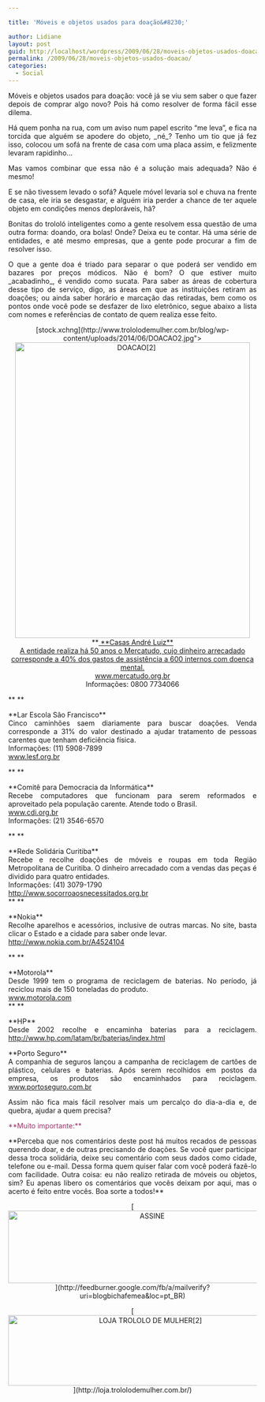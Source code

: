 ```yaml
---

title: 'Móveis e objetos usados para doação&#8230;'

author: Lidiane
layout: post
guid: http://localhost/wordpress/2009/06/28/moveis-objetos-usados-doacao/
permalink: /2009/06/28/moveis-objetos-usados-doacao/
categories:
  - Social
---
```

<p style="text-align: justify;">
  Móveis e objetos usados para doação: você já se viu sem saber o que fazer depois de comprar algo novo? Pois há como resolver de forma fácil esse dilema.
</p>

<p style="text-align: justify;">
  Há quem ponha na rua, com um aviso num papel escrito “me leva”, e fica na torcida que alguém se apodere do objeto, _né_? Tenho um tio que já fez isso, colocou um sofá na frente de casa com uma placa assim, e felizmente levaram rapidinho…
</p>

<p style="text-align: justify;">
  Mas vamos combinar que essa não é a solução mais adequada? Não é mesmo!
</p>

<p style="text-align: justify;">
  E se não tivessem levado o sofá? Aquele móvel levaria sol e chuva na frente de casa, ele iria se desgastar, e alguém iria perder a chance de ter aquele objeto em condições menos deploráveis, hã?
</p>

<p style="text-align: justify;">
  Bonitas do trololó inteligentes como a gente resolvem essa questão de uma outra forma: doando, ora bolas! Onde? Deixa eu te contar. Há uma série de entidades, e até mesmo empresas, que a gente pode procurar a fim de resolver isso.
</p>

<p style="text-align: justify;">
  O que a gente doa é triado para separar o que poderá ser vendido em bazares por preços módicos. Não é bom? O que estiver muito _acabadinho_, é vendido como sucata. Para saber as áreas de cobertura desse tipo de serviço, digo, as áreas em que as instituições retiram as doações; ou ainda saber horário e marcação das retiradas, bem como os pontos onde você pode se desfazer de lixo eletrônico, segue abaixo a lista com nomes e referências de contato de quem realiza esse feito.
</p>

<p align="center">
  [stock.xchng](http://www.trololodemulher.com.br/blog/wp-content/uploads/2014/06/DOACAO2.jpg"><img class="alignnone size-full wp-image-10078" src="http://www.trololodemulher.com.br/blog/wp-content/uploads/2014/06/DOACAO2.jpg" alt="DOACAO[2]" width="476" height="600" /></a><br /> **<a href="http://www.sxc.hu/) **
</p>

<p style="text-align: justify;">
  **Casas André Luiz**<br /> A entidade realiza há 50 anos o Mercatudo, cujo dinheiro arrecadado corresponde a 40% dos gastos de assistência a 600 internos com doença mental.<br /> <a href="http://www.mercatudo.org.br">www.mercatudo.org.br</a><br /> Informações: 0800 7734066
</p>

<p style="text-align: justify;">
  ** **
</p>

<p style="text-align: justify;">
  **Lar Escola São Francisco**<br /> Cinco caminhões saem diariamente para buscar doações. Venda corresponde a 31% do valor destinado a ajudar tratamento de pessoas carentes que tenham deficiência física.<br /> Informações: (11) 5908-7899<br /> <a href="http://www.lesf.org.br">www.lesf.org.br</a>
</p>

<p style="text-align: justify;">
  ** **
</p>

<p style="text-align: justify;">
  **Comitê para Democracia da Informática**<br /> Recebe computadores que funcionam para serem reformados e aproveitado pela população carente. Atende todo o Brasil.<br /> <a href="http://www.cdi.org.br">www.cdi.org.br</a><br /> Informações: (21) 3546-6570
</p>

** **

<p style="text-align: justify;">
  **Rede Solidária Curitiba**<br /> Recebe e recolhe doações de móveis e roupas em toda Região Metropolitana de Curitiba. O dinheiro arrecadado com a vendas das peças é dividido para quatro entidades.<br /> Informações: (41) 3079-1790<br /> <a href="http://www.socorroaosnecessitados.org.br">http://www.socorroaosnecessitados.org.br</a><br /> ** **
</p>

<p style="text-align: justify;">
  **Nokia**<br /> Recolhe aparelhos e acessórios, inclusive de outras marcas. No site, basta clicar o Estado e a cidade para saber onde levar.<br /> <a href="http://www.nokia.com.br/A4524104">http://www.nokia.com.br/A4524104</a>
</p>

<p style="text-align: justify;">
  ** **
</p>

<p style="text-align: justify;">
  **Motorola**<br /> Desde 1999 tem o programa de reciclagem de baterias. No período, já reciclou mais de 150 toneladas do produto.<br /> <a href="http://www.motorola.com">www.motorola.com</a><br /> ** **
</p>

<p style="text-align: justify;">
  **HP**<br /> Desde 2002 recolhe e encaminha baterias para a reciclagem. <a href="http://www.hp.com/latam/br/baterias/index.html">http://www.hp.com/latam/br/baterias/index.html</a>
</p>

<p style="text-align: justify;">
  **Porto Seguro**<br /> A companhia de seguros lançou a campanha de reciclagem de cartões de plástico, celulares e baterias. Após serem recolhidos em postos da empresa, os produtos são encaminhados para reciclagem. <a href="http://www.portoseguro.com.br">www.portoseguro.com.br</a>
</p>

<p style="text-align: justify;">
  Assim não fica mais fácil resolver mais um percalço do dia-a-dia e, de quebra, ajudar a quem precisa?
</p>

<p style="text-align: justify;">
  <span style="color: #993366;">**Muito importante:**</span>
</p>

<p style="text-align: justify;">
  **Perceba que nos comentários deste post há muitos recados de pessoas querendo doar, e de outras precisando de doações. Se você quer participar dessa troca solidária, deixe seu comentário com seus dados como cidade, telefone ou e-mail. Dessa forma quem quiser falar com você poderá fazê-lo com facilidade. Outra coisa: eu não realizo retirada de móveis ou objetos, sim? Eu apenas libero os comentários que vocês deixam por aqui, mas o acerto é feito entre vocês. Boa sorte a todos!**
</p>

<p align="center">
  [<img class="alignnone size-full wp-image-14011" src="http://www.trololodemulher.com.br/blog/wp-content/uploads/2017/08/ASSINE.jpg" alt="ASSINE" width="568" height="147" />](http://feedburner.google.com/fb/a/mailverify?uri=blogbichafemea&loc=pt_BR) 
</p>

<p align="center">
  [<img class="alignnone wp-image-14333 size-full" src="http://www.trololodemulher.com.br/blog/wp-content/uploads/2017/10/LOJA-TROLOLO-DE-MULHER2.png" alt="LOJA TROLOLO DE MULHER[2]" width="561" height="143" />](http://loja.trololodemulher.com.br/) 
</p>